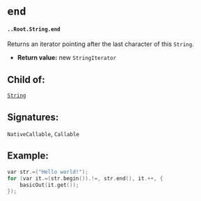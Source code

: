 # `end`

#### `..Root.String.end`

Returns an iterator pointing after the last character of this `String`.

* **Return value:** new `StringIterator`

## Child of:

[`String`](docs..Root.String.md)

## Signatures:

`NativeCallable`, `Callable`


## Example:



```c
var str.=("Hello world!");
for (var it.=(str.begin()).!=, str.end(), it.++, {
    basicOut(it.get());
});
```